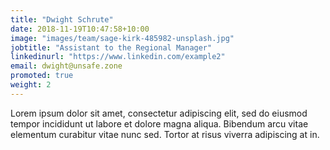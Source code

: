 ```yaml
---
title: "Dwight Schrute"
date: 2018-11-19T10:47:58+10:00
image: "images/team/sage-kirk-485982-unsplash.jpg"
jobtitle: "Assistant to the Regional Manager"
linkedinurl: "https://www.linkedin.com/example2"
email: dwight@unsafe.zone
promoted: true
weight: 2
---
```


Lorem ipsum dolor sit amet, consectetur adipiscing elit, sed do eiusmod tempor incididunt ut labore et dolore magna aliqua. Bibendum arcu vitae elementum curabitur vitae nunc sed. Tortor at risus viverra adipiscing at in.
